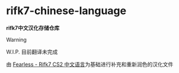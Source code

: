 # rifk7-chinese-language

**rifk7中文汉化存储仓库**

> [!WARNING]
> W.I.P. 目前翻译未完成

由 [Fearless - Rifk7 CS2 中文语言](https://rifk7.com/index.php?threads/rifk7-cs2-%E4%B8%AD%E6%96%87%E8%AF%AD%E8%A8%80.874/)为基础进行补充和重新润色的汉化文件
